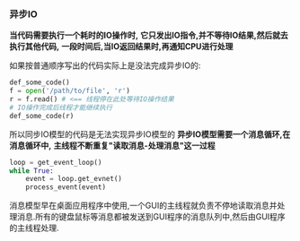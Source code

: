  ### 异步IO
**当代码需要执行一个耗时的IO操作时,**
**它只发出IO指令,并不等待IO结果,然后就去执行其他代码,**
**一段时间后,当IO返回结果时,再通知CPU进行处理**

如果按普通顺序写出的代码实际上是没法完成异步IO的:
```python
def_some_code()
f = open('/path/to/file', 'r')
r = f.read() # <== 线程停在此处等待IO操作结果
# IO操作完成后线程才能继续执行
def_some_code(r)
```
所以同步IO模型的代码是无法实现异步IO模型的
**异步IO模型需要一个消息循环,在消息循环中,**
**主线程不断重复"读取消息-处理消息"这一过程**
```python
loop = get_event_loop()
while True:
	event = loop.get_evnet()
	process_event(event)
```
消息模型早在桌面应用程序中使用,一个GUI的主线程就负责不停地读取消息并处理消息.所有的键盘鼠标等消息都被发送到GUI程序的消息队列中,然后由GUI程序的主线程处理.
